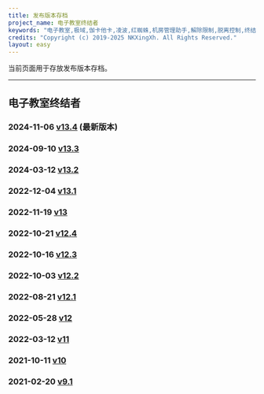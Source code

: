 ```yaml
---
title: 发布版本存档
project_name: 电子教室终结者
keywords: "电子教室,极域,伽卡他卡,凌波,红蜘蛛,机房管理助手,解除限制,脱离控制,终结者,脱控,破解"
credits: "Copyright (c) 2019-2025 NKXingXh. All Rights Reserved."
layout: easy
---
```


当前页面用于存放发布版本存档。

* * *

## 电子教室终结者

### 2024-11-06 [v13.4](https://www.lanzoul.com/iz2I82ef8eti) (最新版本)

### 2024-09-10 [v13.3](https://www.lanzoul.com/iOXgt29sq64b)

### 2024-03-12 [v13.2](https://www.lanzoul.com/iccN21r3onwb)

### 2022-12-04 [v13.1](https://www.lanzoul.com/imLqr0hsgc7g)

### 2022-11-19 [v13](https://www.lanzoul.com/iZ5Bg0gao7ra)

### 2022-10-21 [v12.4](https://www.lanzoul.com/iG1mZ0eajrja)

### 2022-10-16 [v12.3](https://www.lanzoul.com/iUbWo0dzhpvc)

### 2022-10-03 [v12.2](https://www.lanzoul.com/irBFW0czdqna)

### 2022-08-21 [v12.1](https://www.lanzoul.com/ithMr09y69xc)

### 2022-05-28 [v12](https://www.lanzoul.com/i8jZ605kkgfc)

### 2022-03-12 [v11](https://www.lanzoul.com/iWW3G01cwdpe)

### 2021-10-11 [v10](https://www.lanzoul.com/iqq37v7hu1g)

### 2021-02-20 [v9.1](https://www.lanzoul.com/iCsUqlw76ri)
